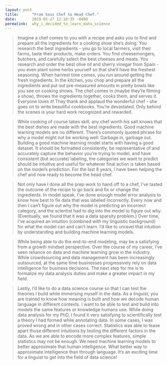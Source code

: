 ```yaml
---
layout: post
title:      "From Sous Chef to Head Chef."
date:       2019-05-27 12:10:35 -0400
permalink:  why_i_decided_to_learn_data_science
---
```


> Imagine a chef comes to you with a recipe and asks you to find and prepare all the ingredients for a cooking show she’s doing. You research the best ingredients - you go to local farmers, visit their farms, taste their products, make orders. You find cheesemongers, butchers, and carefully select the best cheeses and meats. You research and order the best olive oil and sherry vinegar from Spain - you even plant some herbs yourself so that she’ll have the freshest seasoning. When harvest time comes, you run around getting the fresh ingredients. In the kitchen, you chop and prepare all the ingredients and put out pre-measured amounts in pretty bowls like you see on cooking shows. The chef comes in (maybe they’re filming a show), throws the ingredients together, cooks them, and serves it. Everyone loves it! They thank and applaud the wonderful chef - she goes on to write beautiful cookbooks. You’re devastated. Only behind the scenes is your hard work recognized and rewarded.

>While cooking of course takes skill, any chef worth his salt knows that the best dishes are made with the best ingredients. Good machine learning models are no different. There’s commonly quoted phrase for why  a model might not be working well:  Garbage in, garbage out.  Building a good machine learning model starts with having a good dataset. It should be formatted consistently, be representative of and accurately capture the behavior you’re trying to model, and have consistent (but accurate) labeling, the categories we want to predict should be intuitive and useful for whatever final action is taken based on the model’s prediction. For the last 8 years, I have been helping the chef and now ready to become the head chef. 

>Not only have I done all the prep work to hand off to a chef, I’ve tasted the outcome of the recipe to go back and fix or change the ingredients. In model speak, I’ve done enough model error analysis to know how best to fix data that was labeled incorrectly. Every now and then I can’t figure out why the model is predicting an incorrect category, and the scientist had to dig into the model to figure out why. (Eventually, we found that it was a data sparsity problem.)  Over time, I’ve acquired an intuition (combined with my linguistic background) for what the model can and can’t learn. I’d like to unravel that intuition by understanding and building machine learning models. 

>While being able to do the end-to-end modeling, may be a satisfying from a growth mindset perspective.  Over the course of my career, I’ve seen reliance on data and machine learning grow in the industry. While crowdsourcing and data management has been increasingly outsourced, at the same time businesses progressively rely on data intelligence for business decisions. The next step for me is to formalize my data analysis duties and make a greater impact in my field.

>Lastly, I’d like to do a data science course so that I can test the theories I build while immersing myself in the data.  As a linguist, you are trained to know how meaning is built and how we decode human language in different contexts. I want to be able to test and build into models the same features or knowledge humans use. While doing data analysis for my PhD, I found it very satisfying to scientifically test a theory I had formed while annotating data. In some cases, I was proved wrong and in other cases correct. Statistics was able to tease apart those different intuitions by testing the different factors in the data. As we are able to encode more complex features, simple statistics may not be enough.  We need machine learning models to better approximate that human intelligence. What better way to approximate intelligence than through language. It’s an exciting time for a linguist to get into the field of data science! 

